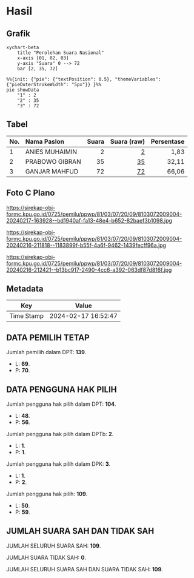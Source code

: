 # Hasil

## Grafik

```mermaid
xychart-beta
    title "Perolehan Suara Nasional"
    x-axis [01, 02, 03]
    y-axis "Suara" 0 --> 72
    bar [2, 35, 72]
```

```mermaid
%%{init: {"pie": {"textPosition": 0.5}, "themeVariables": {"pieOuterStrokeWidth": "5px"}} }%%
pie showData
    "1" : 2
    "2" : 35
    "3" : 72
```

## Tabel

| No. | Nama Paslon    | Suara | Suara (raw) | Persentase |
|:--- |:-------------- | -----:| -----------:| ----------:|
| 1   | ANIES MUHAIMIN | 2     | [2][p-1]    | 1,83       |
| 2   | PRABOWO GIBRAN | 35    | [35][p-2]   | 32,11      |
| 3   | GANJAR MAHFUD  | 72    | [72][p-3]   | 66,06      |


[p-1]: https://github.com/gigit-pemilu/pemilu-2024/blob/main/pilpres/hitung-suara/sub/81-maluku/sub/03-kepulauan-tanimbar/sub/07-wuar-labobar/sub/2009-awear-rumngeur/sub/004-tps/sub/paslon-1.txt
[p-2]: https://github.com/gigit-pemilu/pemilu-2024/blob/main/pilpres/hitung-suara/sub/81-maluku/sub/03-kepulauan-tanimbar/sub/07-wuar-labobar/sub/2009-awear-rumngeur/sub/004-tps/sub/paslon-2.txt
[p-3]: https://github.com/gigit-pemilu/pemilu-2024/blob/main/pilpres/hitung-suara/sub/81-maluku/sub/03-kepulauan-tanimbar/sub/07-wuar-labobar/sub/2009-awear-rumngeur/sub/004-tps/sub/paslon-3.txt

## Foto C Plano

https://sirekap-obj-formc.kpu.go.id/0725/pemilu/ppwp/81/03/07/20/09/8103072009004-20240217-163928--bd1940af-fa13-48e4-b652-82baef3b1098.jpg

https://sirekap-obj-formc.kpu.go.id/0725/pemilu/ppwp/81/03/07/20/09/8103072009004-20240216-211818--1183899f-b55f-4a6f-9462-1439fecff96a.jpg

https://sirekap-obj-formc.kpu.go.id/0725/pemilu/ppwp/81/03/07/20/09/8103072009004-20240216-212421--b13bc917-2490-4cc6-a392-063df87d816f.jpg


## Metadata

| Key        | Value               |
| ---------- | ------------------- |
| Time Stamp | 2024-02-17 16:52:47 |


## DATA PEMILIH TETAP

Jumlah pemilih dalam DPT: **139**.
 * L: **69**.
 * P: **70**.

## DATA PENGGUNA HAK PILIH

Jumlah pengguna hak pilih dalam DPT: **104**.
 * L: **48**.
 * P: **56**.

Jumlah pengguna hak pilih dalam DPTb: **2**.
 * L: **1**.
 * P: **1**.

Jumlah pengguna hak pilih dalam DPK: **3**.
 * L: **1**.
 * P: **2**.

Jumlah pengguna hak pilih: **109**.
 * L: **50**.
 * P: **59**.

## JUMLAH SUARA SAH DAN TIDAK SAH

JUMLAH SELURUH SUARA SAH: **109**.

JUMLAH SUARA TIDAK SAH: **0**.

JUMLAH SELURUH SUARA SAH DAN SUARA TIDAK SAH: **109**.


